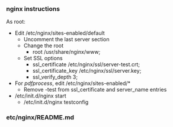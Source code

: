 ### nginx instructions

As root:

* Edit /etc/nginx/sites-enabled/default
    * Uncomment the last server section
    * Change the root
        * root /usr/share/nginx/www;
    * Set SSL options
        * ssl_certificate /etc/nginx/ssl/server-test.crt;
        * ssl_certificate_key /etc/nginx/ssl/server.key;
        * ssl_verify_depth 3;
* For _pdfprocess_, edit /etc/nginx/sites-enabled/*
    * Remove -test from ssl_certificate and server_name entries
* /etc/init.d/nginx start
    * /etc/init.d/nginx testconfig

### etc/nginx/README.md
